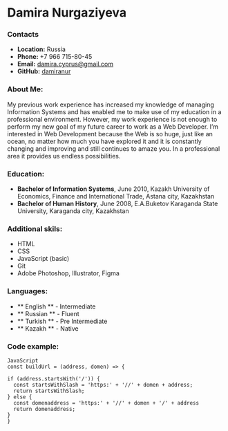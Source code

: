 # Damira Nurgaziyeva

### Contacts

- **Location:** Russia
- **Phone:** +7 966 715-80-45
- **Email:** damira.cyprus@gmail.com
- **GitHub:** [damiranur](https://github.com/damiranur)

### About Me:

My previous work experience has increased my knowledge of managing Information Systems and has enabled me to make use of my education in a professional environment. However, my work experience is not enough to perform my new goal of my future career to work as a Web Developer. I’m interested in Web Development because the Web is so huge, just like an ocean, no matter how much you have explored it and it is constantly changing and improving and still continues to amaze you. In a professional area it provides us endless possibilities. 
### Education:
* **Bachelor of Information Systems**, June 2010, Kazakh University of Economics, Finance and International Trade, Astana city, Kazakhstan
* **Bachelor of Human History**, June 2008, E.A.Buketov Karaganda State University, Karaganda city, Kazakhstan
### Additional skils:
* HTML
* CSS
* JavaScript (basic)
* Git
* Adobe Photoshop, Illustrator, Figma
### Languages: 

* ** English ** - Intermediate
* ** Russian ** - Fluent
* ** Turkish ** - Pre Intermediate
* ** Kazakh ** - Native
### Code example:
``` 
JavaScript 
const buildUrl = (address, domen) => {
  
if (address.startsWith('/')) {
  const startsWithSlash = 'https:' + '//' + domen + address;
  return startsWithSlash;
} else {
  const domenaddress = 'https:' + '//' + domen + '/' + address
  return domenaddress;
}
}
```
